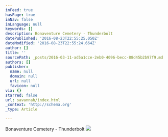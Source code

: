 ```yaml
---
inFeed: true
hasPage: true
inNav: false
inLanguage: null
keywords: []
description: Bonaventure Cemetery - Thunderbolt
datePublished: '2016-08-23T22:55:25.050Z'
dateModified: '2016-08-23T22:55:24.664Z'
author: []
title: ''
sourcePath: _posts/2016-03-11-ad5a1cce-2eb0-4096-becc-88d45b2b97f9.md
authors: []
publisher:
  name: null
  domain: null
  url: null
  favicon: null
via: {}
starred: false
url: savannah/index.html
_context: 'http://schema.org'
_type: Article

---
```

Bonaventure Cemetery - Thunderbolt
![](https://scontent-ord1-1.xx.fbcdn.net/hphotos-prn2/v/t1.0-9/563665_583619378351119_963583374_n.jpg?oh=8cc3d310d84c5d3b5b7f294cc93437d9&oe=57519BF0)